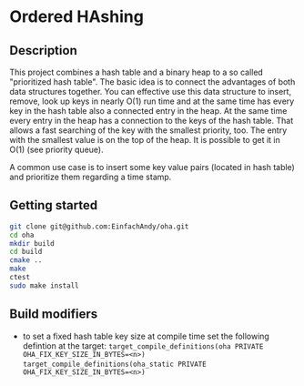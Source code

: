 # Ordered HAshing

## Description

This project combines a hash table and a binary heap to a so called "prioritized hash table".
The basic idea is to connect the advantages of both data structures together. You can effective
use this data structure to insert, remove, look up keys in nearly O(1) run time and at the same
time has every key in the hash table also a connected entry in the heap. At the same time every
entry in the heap has a connection to the keys of the hash table. That allows a fast searching
of the key with the smallest priority, too. The entry with the smallest value is on the top of
the heap. It is possible to get it in O(1) (see priority queue).

A common use case is to insert some key value pairs (located in hash table) and prioritize them
regarding a time stamp.

## Getting started

```bash
git clone git@github.com:EinfachAndy/oha.git
cd oha
mkdir build
cd build
cmake ..
make
ctest
sudo make install
```

## Build modifiers

- to set a fixed hash table key size at compile time set the following defintion at the target:
    `target_compile_definitions(oha PRIVATE OHA_FIX_KEY_SIZE_IN_BYTES=<n>)`
    `target_compile_definitions(oha_static PRIVATE OHA_FIX_KEY_SIZE_IN_BYTES=<n>)`
